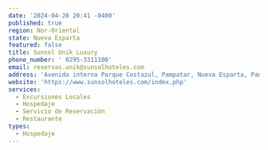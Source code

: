 ```yaml
---
date: '2024-04-28 20:41 -0400'
published: true
region: Nor-Oriental
state: Nueva Esparta
featured: false
title: Sunsol Unik Luxury
phone_number: ' 0295-3311100'
email: reservas.unik@sunsolhoteles.com
address: 'Avenida interna Parque Costazul, Pampatar, Nueva Esparta, Pampatar, Venezuela'
website: 'https://www.sunsolhoteles.com/index.php'
services:
  - Excursiones Locales
  - Hospedaje
  - Servicio de Reservación
  - Restaurante
types:
  - Hospedaje
---
```


